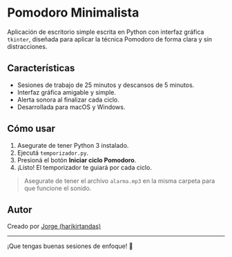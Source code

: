 
# Pomodoro Minimalista

Aplicación de escritorio simple escrita en Python con interfaz gráfica `tkinter`, diseñada para aplicar la técnica Pomodoro de forma clara y sin distracciones.

## Características

- Sesiones de trabajo de 25 minutos y descansos de 5 minutos.
- Interfaz gráfica amigable y simple.
- Alerta sonora al finalizar cada ciclo.
- Desarrollada para macOS y Windows.

## Cómo usar

1. Asegurate de tener Python 3 instalado.
2. Ejecutá `temporizador.py`.
3. Presioná el botón **Iniciar ciclo Pomodoro**.
4. ¡Listo! El temporizador te guiará por cada ciclo.

> Asegurate de tener el archivo `alarma.mp3` en la misma carpeta para que funcione el sonido.

## Autor

Creado por [Jorge (harikirtandas)](https://github.com/harikirtandas)

---

¡Que tengas buenas sesiones de enfoque! 🍅

